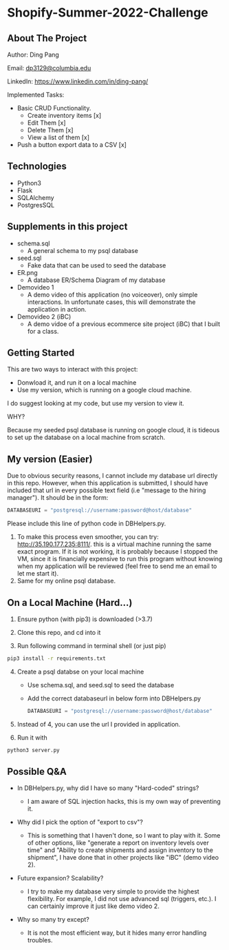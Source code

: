 # Shopify-Summer-2022-Challenge

<!-- ABOUT THE PROJECT -->
## About The Project
Author: Ding Pang

Email: dp3129@columbia.edu

LinkedIn: https://www.linkedin.com/in/ding-pang/

Implemented Tasks:
* Basic CRUD Functionality.
    * Create inventory items [x]
    * Edit Them [x]
    * Delete Them [x]
    * View a list of them [x]
* Push a button export data to a CSV [x]


## Technologies
* Python3
* Flask
* SQLAlchemy
* PostgresSQL

## Supplements in this project
* schema.sql
    * A general schema to my psql database
* seed.sql
    * Fake data that can be used to seed the database
* ER.png
    * A database ER/Schema Diagram of my database
* Demovideo 1
    * A demo video of this application (no voiceover), only simple interactions. In unfortunate cases, this will demonstrate the application in action.
* Demovideo 2 (iBC)
    * A demo vidoe of a previous ecommerce site project (iBC) that I built for a class.

## Getting Started

This are two ways to interact with this project:
* Donwload it, and run it on a local machine
* Use my version, which is running on a google cloud machine.

I do suggest looking at my code, but use my version to view it.

WHY?

Because my seeded psql database is running on google cloud, it is tideous to set up the database on a local machine from scratch.

## My version (Easier)
Due to obvious security reasons, I cannot include my database url directly in this repo. However, when this application is submitted, I should have included that url in every possible text field (i.e "message to the hiring manager"). It should be in the form:
  ```py
  DATABASEURI = "postgresql://username:password@host/database"
  ```
Please include this line of python code in DBHelpers.py.

1. To make this process even smoother, you can try:
http://35.190.177.235:8111/.
this is a virtual machine running the same exact program. If it is not working, it is probably because I stopped the VM, since it is financially expensive to run this program without knowing when my application will be reviewed (feel free to send me an email to let me start it).
2. Same for my online psql database.


## On a Local Machine (Hard...)
1. Ensure python (with pip3) is downloaded (>3.7)

2. Clone this repo, and cd into it

3. Run following command in terminal shell (or just pip)
  ```sh
  pip3 install -r requirements.txt
  ```

4. Create a psql databse on your local machine

    * Use schema.sql, and seed.sql to seed the database

    * Add the correct databaseurl in below form into DBHelpers.py
      ```py
      DATABASEURI = "postgresql://username:password@host/database"
      ```
5. Instead of 4, you can use the url I provided in application.

6. Run it with
  ```sh
  python3 server.py
  ```

## Possible Q&A
* In DBHelpers.py, why did I have so many "Hard-coded" strings?
    * I am aware of SQL injection hacks, this is my own way of preventing it.

* Why did I pick the option of "export to csv"?
    * This is something that I haven't done, so I want to play with it. Some of other options, like "generate a report on inventory levels over time" and "Ability to create shipments and assign inventory to the shipment", I have done that in other projects like "iBC" (demo video 2).

* Future expansion? Scalability?
    * I try to make my database very simple to provide the highest flexibility. For example, I did not use advanced sql (triggers, etc.). I can certainly improve it just like demo video 2.

* Why so many try except?
    * It is not the most efficient way, but it hides many error handling troubles.






